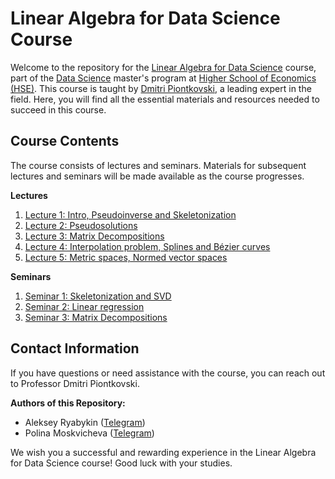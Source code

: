 # Linear Algebra for Data Science Course

Welcome to the repository for the [Linear Algebra for Data Science](https://www.hse.ru/en/edu/courses/470902553) course, part of the [Data Science](https://www.hse.ru/ma/datasci/) master's program at [Higher School of Economics (HSE)](https://www.hse.ru/). This course is taught by [Dmitri Piontkovski](https://www.hse.ru/en/org/persons/64913), a leading expert in the field. Here, you will find all the essential materials and resources needed to succeed in this course.

<!--- 
## Course Description

In the lecture course, we consider some topics of linear algebra beyond the standard first year course which are extremely important for applications. Mostly, these are applications to data analysis and machine learning, as well as to economics and statistics. We begin with inversions of rectangle matrices, that is, we discuss pseudo-inverse matrices (and their connections to the linear regression model). Among others, we discuss iteration methods (and their using in models of random walk on a graph applied to Internet search such as PageRank algorithm), matrix decompositions (such as SVD) and methods of dimension decreasing (with their connection to some image compression algorithms), and the theory of matrix norms and perturbation theory (for error estimates in matrix computations). The course includes also symbolic methods in systems of algebraic equations, approximation problems, Chebyshev polynomials, matrix functions such as exponents etc. We plan to invite some external lecturers who successfully apply linear algebra in their work. The students are also be invited to give their own talks on additional topics of applied or theoretical linear algebra.
-->
## Course Contents

The course consists of lectures and seminars. Materials for subsequent lectures and seminars will be made available as the course progresses.

**Lectures**
1. [Lecture 1: Intro, Pseudoinverse and Skeletonization](https://raw.githubusercontent.com/kamranuz/linal-course-hse/master/lecture-notes/lecture01-pseudoinverse.pdf) 
2. [Lecture 2: Pseudosolutions](https://raw.githubusercontent.com/kamranuz/linal-course-hse/master/lecture-notes/lecture02-pseudosolutions.pdf)
3. [Lecture 3: Matrix Decompositions](https://raw.githubusercontent.com/kamranuz/linal-course-hse/master/lecture-notes/lecture03-decompositions.pdf)
4. [Lecture 4: Interpolation problem, Splines and Bézier curves](https://raw.githubusercontent.com/kamranuz/linal-course-hse/master/lecture-notes/lecture04-interpolations.pdf)
5. [Lecture 5: Metric spaces, Normed vector spaces](https://raw.githubusercontent.com/kamranuz/linal-course-hse/master/lecture-notes/lecture05-metrics.pdf) 


**Seminars**
1. [Seminar 1: Skeletonization and SVD](https://raw.githubusercontent.com/kamranuz/linal-course-hse/master/seminars/seminar01-svd.pdf)
2. [Seminar 2: Linear regression](https://raw.githubusercontent.com/kamranuz/linal-course-hse/master/lecture-notes/seminar02-linearregression.pdf)
3. [Seminar 3: Matrix Decompositions](https://raw.githubusercontent.com/kamranuz/linal-course-hse/master/seminars/seminar03-decompositions.pdf) 

## Contact Information

If you have questions or need assistance with the course, you can reach out to Professor Dmitri Piontkovski.

**Authors of this Repository:**
- Aleksey Ryabykin ([Telegram](https://t.me/addicted_by))
- Polina Moskvicheva ([Telegram](https://t.me/gumanitariinenuzhny))

We wish you a successful and rewarding experience in the Linear Algebra for Data Science course! Good luck with your studies.
